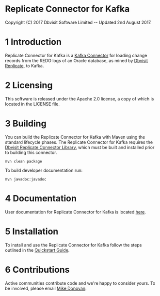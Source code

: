 # Replicate Connector for Kafka

Copyright (C) 2017 Dbvisit Software Limited -- Updated 2nd August 2017.

# 1 Introduction

Replicate Connector for Kafka is a [Kafka Connector](https://www.confluent.io/product/connectors/) for loading change records from the REDO logs of an Oracle database, as mined by [Dbvisit Replicate](http://www.dbvisit.com/products/dbvisit_replicate_real_time_oracle_database_replication/), to Kafka.

# 2 Licensing

This software is released under the Apache 2.0 license, a copy of which is located in the LICENSE file.

# 3 Building

You can build the Replicate Connector for Kafka with Maven using the standard lifecycle phases. The Replicate Connector for Kafka requires the [Dbvisit Replicate Connector Library](https://github.com/dbvisitsoftware/replicate-connector-library), which must be built and installed prior to building this connector.

```
mvn clean package
```

To build developer documentation run:

```
mvn javadoc:javadoc
```

# 4 Documentation

User documentation for Replicate Connector for Kafka is located [here](http://replicate-connector-for-kafka.readthedocs.io/en/latest).

# 5 Installation

To install and use the Replicate Connector for Kafka follow the steps outlined in the [Quickstart Guide](http://replicate-connector-for-kafka.readthedocs.io/en/latest/source_connector.html#quickstart).

# 6 Contributions

Active communities contribute code and we're happy to consider yours. To be involved, please email <a href="mailto:github@dbvisit.com">Mike Donovan</a>.
